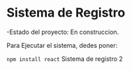 <h1> Sistema de Registro</h1>

-Estado del proyecto: En construccion.

Para Ejecutar el sistema, dedes poner:

```npm install react```
Sistema de registro 2
